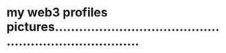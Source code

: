 # my web3 profiles pictures..........................................................................
